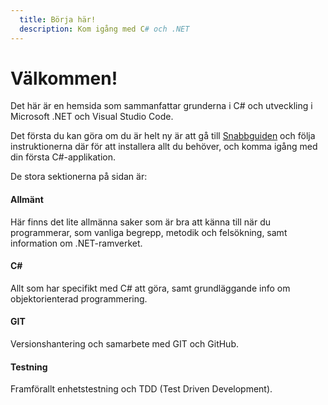 ```yaml
---
  title: Börja här!
  description: Kom igång med C# och .NET
---
```


# Välkommen!

Det här är en hemsida som sammanfattar grunderna i C# och utveckling i Microsoft .NET och Visual Studio Code.

Det första du kan göra om du är helt ny är att gå till [Snabbguiden](./Övrigt/Guider/quickstart.md) och följa instruktionerna där för att installera allt du behöver, och komma igång med din första C#-applikation.

De stora sektionerna på sidan är:

#### Allmänt
Här finns det lite allmänna saker som är bra att känna till när du programmerar, som vanliga begrepp, metodik och felsökning, samt information om .NET-ramverket. 

#### C\#
Allt som har specifikt med C# att göra, samt grundläggande info om objektorienterad programmering.

#### GIT
Versionshantering och samarbete med GIT och GitHub.

#### Testning
Framförallt enhetstestning och TDD (Test Driven Development).